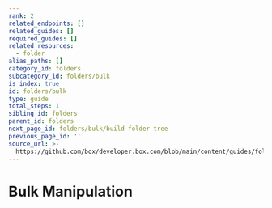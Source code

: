 ```yaml
---
rank: 2
related_endpoints: []
related_guides: []
required_guides: []
related_resources:
  - folder
alias_paths: []
category_id: folders
subcategory_id: folders/bulk
is_index: true
id: folders/bulk
type: guide
total_steps: 1
sibling_id: folders
parent_id: folders
next_page_id: folders/bulk/build-folder-tree
previous_page_id: ''
source_url: >-
  https://github.com/box/developer.box.com/blob/main/content/guides/folders/bulk/index.md
---
```

# Bulk Manipulation
